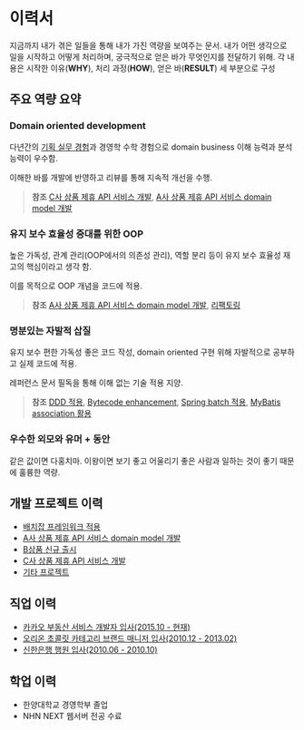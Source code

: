 # 이력서
지금까지 내가 겪은 일들을 통해 내가 가진 역량을 보여주는 문서.
내가 어떤 생각으로 일을 시작하고 어떻게 처리하며, 궁극적으로 얻은 바가 무엇인지를 전달하기 위해.
각 내용은 시작한 이유(**WHY**), 처리 과정(**HOW**), 얻은 바(**RESULT**) 세 부분으로 구성
## 주요 역량 요약
### Domain oriented development
다년간의 [기획 실무 경험](https://github.com/unitimes/resume/blob/master/job/oriron-bm.md)과 경영학 수학 경험으로 domain business 이해 능력과 분석 능력이 우수함.

이해한 바를 개발에 반영하고 리뷰를 통해 지속적 개선을 수행.
> **참조** [C사 상품 제휴 API 서비스 개발](https://github.com/unitimes/resume/blob/master/develop-project/cp-api-c.md), [A사 상품 제휴 API 서비스 domain model 개발](https://github.com/unitimes/resume/blob/master/develop-project/domain-model-for-api-a.md)
### 유지 보수 효율성 증대를 위한 OOP
높은 가독성, 관계 관리(OOP에서의 의존성 관리), 역할 분리 등이 유지 보수 효율성 재고의 핵심이라고 생각 함.

이를 목적으로 OOP 개념을 코드에 적용.
> **참조** [A사 상품 제휴 API 서비스 domain model 개발](https://github.com/unitimes/resume/blob/master/develop-project/domain-model-for-api-a.md), [리팩토링](https://github.com/unitimes/resume/blob/master/develop-project/etc.md)
### 명분있는 자발적 삽질
유지 보수 편한 가독성 좋은 코드 작성, domain oriented 구현 위해 자발적으로 공부하고 실제 코드에 적용.

레퍼런스 문서 필독을 통해 이해 없는 기술 적용 지양.
> **참조** [DDD 적용](https://github.com/unitimes/resume/blob/master/develop-project/cp-api-c.md#기술적-목적), [Bytecode enhancement](https://github.com/unitimes/resume/blob/master/develop-project/domain-model-for-api-a.md#복수건-쿼리-성능-최적화), [Spring batch 적용](https://github.com/unitimes/resume/blob/master/develop-project/spring-batch-framework.md), [MyBatis association 활용](https://github.com/unitimes/resume/blob/master/develop-project/launching-product-b.md#persistence-frameworkmybatis-활용한-domain-model-구현)
### 우수한 외모와 유머 + 동안
같은 값이면 다홍치마. 이왕이면 보기 좋고 어울리기 좋은 사람과 일하는 것이 좋기 때문에 훌륭한 역량.
## 개발 프로젝트 이력
 - [배치잡 프레임워크 적용](https://github.com/unitimes/resume/blob/master/develop-project/spring-batch-framework.md)
 - [A사 상품 제휴 API 서비스 domain model 개발](https://github.com/unitimes/resume/blob/master/develop-project/domain-model-for-api-a.md)
 - [B상품 신규 출시](https://github.com/unitimes/resume/blob/master/develop-project/launching-product-b.md)
 - [C사 상품 제휴 API 서비스 개발](https://github.com/unitimes/resume/blob/master/develop-project/cp-api-c.md)
 - [기타 프로젝트](https://github.com/unitimes/resume/blob/master/develop-project/etc.md)
## 직업 이력
 - [카카오 부동산 서비스 개발자 입사(2015.10 - 현재)](https://github.com/unitimes/resume/blob/master/job/kakao-developer.md)
 - [오리온 초콜릿 카테고리 브랜드 매니저 입사(2010.12 - 2013.02)](https://github.com/unitimes/resume/blob/master/job/orion-bm.md)
 - [신한은행 행원 입사(2010.06 - 2010.10)](https://github.com/unitimes/resume/blob/master/job/shinhan-banker.md)
## 학업 이력
 - 한양대학교 경영학부 졸업
 - NHN NEXT 웹서버 전공 수료
